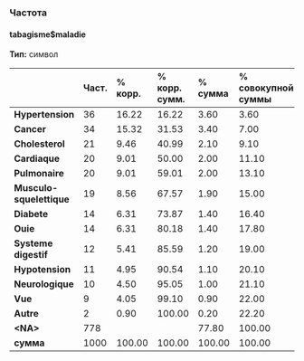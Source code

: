 ### Частота  
#### tabagisme$maladie  
**Тип:** символ  

| &nbsp;                   | Част. | % корр. | % корр. сумм. | % сумма | % совокупной суммы |
|:-------------------------|:------|:--------|:--------------|:--------|:-------------------|
| **Hypertension**         | 36    | 16.22   | 16.22         | 3.60    | 3.60               |
| **Cancer**               | 34    | 15.32   | 31.53         | 3.40    | 7.00               |
| **Cholesterol**          | 21    | 9.46    | 40.99         | 2.10    | 9.10               |
| **Cardiaque**            | 20    | 9.01    | 50.00         | 2.00    | 11.10              |
| **Pulmonaire**           | 20    | 9.01    | 59.01         | 2.00    | 13.10              |
| **Musculo-squelettique** | 19    | 8.56    | 67.57         | 1.90    | 15.00              |
| **Diabete**              | 14    | 6.31    | 73.87         | 1.40    | 16.40              |
| **Ouie**                 | 14    | 6.31    | 80.18         | 1.40    | 17.80              |
| **Systeme digestif**     | 12    | 5.41    | 85.59         | 1.20    | 19.00              |
| **Hypotension**          | 11    | 4.95    | 90.54         | 1.10    | 20.10              |
| **Neurologique**         | 10    | 4.50    | 95.05         | 1.00    | 21.10              |
| **Vue**                  | 9     | 4.05    | 99.10         | 0.90    | 22.00              |
| **Autre**                | 2     | 0.90    | 100.00        | 0.20    | 22.20              |
| **\<NA\>**               | 778   |         |               | 77.80   | 100.00             |
| **сумма**                | 1000  | 100.00  | 100.00        | 100.00  | 100.00             |
